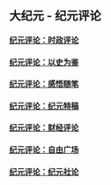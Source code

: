 ## 大纪元 - 纪元评论

#### [纪元评论：时政评论](indexes/nsc1025/README.md?03200330)
#### [纪元评论：以史为鉴](indexes/nsc1028/README.md?03200330)
#### [纪元评论：感悟随笔](indexes/nsc1035/README.md?03200330)
#### [纪元评论：纪元特稿](indexes/nsc424/README.md?03200330)
#### [纪元评论：财经评论](indexes/nsc1026/README.md?03200330)
#### [纪元评论：自由广场](indexes/nsc993/README.md?03200330)
#### [纪元评论：纪元社论](indexes/nsc422/README.md?03200330)
